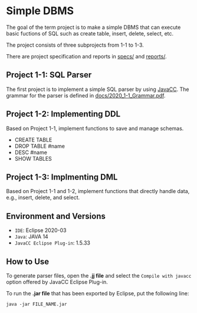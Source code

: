 # Simple DBMS

The goal of the term project is to make a simple DBMS that can execute basic fuctions of SQL such as create table, insert, delete, select, etc.

The project consists of three subprojects from 1-1 to 1-3.

There are project specification and reports in [specs/](https://github.com/hyunjinjeong/snu-db-2020/tree/master/specs) and [reports/](https://github.com/hyunjinjeong/snu-db-2020/tree/master/reports).

## Project 1-1: SQL Parser

The first project is to implement a simple SQL parser by using [JavaCC](https://javacc.github.io/javacc/). The grammar for the parser is defined in [docs/2020_1-1_Grammar.pdf](https://github.com/hyunjinjeong/snu-db-2020/blob/master/docs/2020_1-1_Grammar.pdf).

## Project 1-2: Implementing DDL

Based on Project 1-1, implement functions to save and manage schemas.

- CREATE TABLE
- DROP TABLE #name
- DESC #name
- SHOW TABLES

## Project 1-3: Implmenting DML

Based on Project 1-1 and 1-2, implement functions that directly handle data, e.g., insert, delete, and select.

## Environment and Versions

- `IDE`: Eclipse 2020-03
- `Java`: JAVA 14
- `JavaCC Eclipse Plug-in`: 1.5.33

## How to Use

To generate parser files, open the **.jj file** and select the `Compile with javacc` option offered by JavaCC Eclipse Plug-in.

To run the **.jar file** that has been exported by Eclipse, put the following line:

```shell
java -jar FILE_NAME.jar
```
